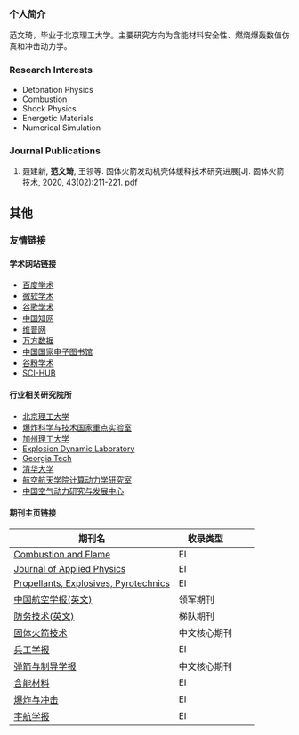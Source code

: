 ### 个人简介
范文琦，毕业于北京理工大学。主要研究方向为含能材料安全性、燃烧爆轰数值仿真和冲击动力学。




### Research Interests

- Detonation Physics
- Combustion
- Shock Physics
- Energetic Materials
- Numerical Simulation

### Journal Publications

1. 聂建新, **范文琦**, 王领等. 固体火箭发动机壳体缓释技术研究进展[J]. 固体火箭技术, 2020, 43(02):211-221. [pdf](http://pub.gthjjs.com/oa/pdfdow.aspx?Sid=20200213)





## 其他

### 友情链接


#### 学术网站链接
- [百度学术](http://xueshu.baidu.com)
- [微软学术](http://academic.microsoft.com/home)
- [谷歌学术](http://scholar.google.com)
- [中国知网](http://cnki.net)
- [维普网](http://cqvip.com)
- [万方数据](http://wanfangdata.com.cn)
- [中国国家电子图书馆](http://nlc.cn)
- [谷粉学术](http://gfsoso.91lb.net/sci-hub.html)
- [SCI-HUB](http://www.sci-hub.shop)


#### 行业相关研究院所
- [北京理工大学](http://www.bit.edu.cn)
- [爆炸科学与技术国家重点实验室](http://est.bit.edu.cn)
- [加州理工大学](http://www.caltech.edu)
- [Explosion Dynamic Laboratory](https://shepherd.caltech.edu/EDL/publicresources.html)
- [Georgia Tech](http://www.gatech.edu)
- [清华大学](www.tsinghua.edu.cn)
- [航空航天学院计算动力学研究室](comdyn.hy.tsinghua.edu.cn)
- [中国空气动力研究与发展中心](http://cardc.cn)


#### 期刊主页链接
| 期刊名                                                       | 收录类型     |  |      |
| ------------------------------------------------------------ | ------------ | ---- | ---- |
| [Combustion and Flame](http://www.sciencedirect.com/journal/combustion-and-flame) | EI           |      |      |
| [Journal of Applied Physics](https://aip.scitation.org/journal/jap) | EI           |      |      |
| [Propellants, Explosives, Pyrotechnics](https://onlinelibrary.wiley.com/journal/15214087) | EI           |      |      |
| [中国航空学报(英文)](https://www.sciencedirect.com/journal/chinese-journal-of-aeronautics/) | 领军期刊     |      |      |
| [防务技术(英文)](https://www.journals.elsevier.com/defence-technology) | 梯队期刊     |      |      |
| [固体火箭技术](http://pub.gthjjs.com)                        | 中文核心期刊 |      |      |
| [兵工学报](http://www.co-journal.com/CN/volumn/current.shtml) | EI           |      |      |
| [弹箭与制导学报](http://a.paperopen.com)                     | 中文核心期刊 |      |      |
| [含能材料](http://www.energetic-materials.org.cn/hncl/ch/index.aspx) | EI           |      |      |
| [爆炸与冲击](http://www.bzycj.cn)                            | EI           |      |      |
| [宇航学报](http://www.yhxb.org.cn/CN/volumn/home.shtml)      | EI           |      |      |




